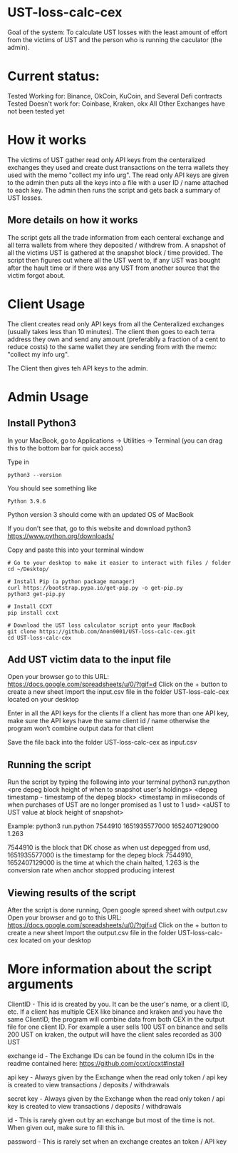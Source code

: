 # UST-loss-calc-cex
Goal of the system:  To calculate UST losses with the least amount of effort from the victims of UST and the person who is running the caculator (the admin).

# Current status:
Tested Working for: Binance, OkCoin, KuCoin, and Several Defi contracts
Tested Doesn't work for: Coinbase, Kraken, okx
All Other Exchanges have not been tested yet

# How it works
The victims of UST gather read only API keys from the centeralized exchanges they used and create dust transactions on the terra wallets they used with the memo "collect my info urg".  The read only API keys are given to the admin then puts all the keys into a file with a user ID / name attached to each key.  The admin then runs the script and gets back a summary of UST losses.  

## More details on how it works
The script gets all the trade information from each centeral exchange and all terra wallets from where they deposited / withdrew from.  A snapshot of all the victims UST is gathered at the snapshot block / time provided.  The script then figures out where all the UST went to, if any UST was bought after the hault time or if there was any UST from another source that the victim forgot about.


# Client Usage
The client creates read only API keys from all the Centeralized exchanges (usually takes less than 10 minutes).  The client then goes to each terra address they own and send any amount (preferablly a fraction of a cent to reduce costs) to the same wallet they are sending from with the memo: "collect my info urg".  

The Client then gives teh API keys to the admin.


# Admin Usage
## Install Python3

In your MacBook, go to Applications -> Utilities -> Terminal (you can drag this to the bottom bar for quick access)

Type in 
```
python3 --version
```

You should see something like 
```
Python 3.9.6
```

Python version 3 should come with an updated OS of MacBook

If you don’t see that, go to this website and download python3
https://www.python.org/downloads/


Copy and paste this into your terminal window

```
# Go to your desktop to make it easier to interact with files / folder
cd ~/Desktop/

# Install Pip (a python package manager)
curl https://bootstrap.pypa.io/get-pip.py -o get-pip.py
python3 get-pip.py

# Install CCXT
pip install ccxt

# Download the UST loss calculator script onto your MacBook
git clone https://github.com/Anon9001/UST-loss-calc-cex.git
cd UST-loss-calc-cex
```

## Add UST victim data to the input file
Open your browser go to this URL:
https://docs.google.com/spreadsheets/u/0/?tgif=d
Click on the + button to create a new sheet
Import the input.csv file in the folder UST-loss-calc-cex located on your desktop

Enter in all the API keys for the clients
If a client has more than one API key, make sure the API keys have the same client id / name otherwise the program won’t combine output data for that client

Save the file back into the folder UST-loss-calc-cex as input.csv

## Running the script
Run the script by typing the following into your terminal
python3 run.python &lt;pre depeg block height of when to snapshot user's holdings&gt; &lt;depeg timestamp - timestamp of the depeg block&gt; &lt;timestamp in miliseconds of when purchases of UST are no longer promised as 1 ust to 1 usd&gt; &lt;aUST to UST value at block height of snapshot&gt; 

Example: python3 run.python 7544910 1651935577000 1652407129000 1.263

7544910 is the block that DK chose as when ust depegged from usd, 1651935577000 is the timestamp for the depeg block 7544910, 1652407129000 is the time at which the chain halted, 1.263 is the conversion rate when anchor stopped producing interest

## Viewing results of the script
After the script is done running, Open google spreed sheet with output.csv
Open your browser and go to this URL:
https://docs.google.com/spreadsheets/u/0/?tgif=d
Click on the + button to create a new sheet
Import the output.csv file in the folder UST-loss-calc-cex located on your desktop


# More information about the script arguments

ClientID - This id is created by you.  It can be the user's name, or a client ID, etc.  If a client has multiple CEX like binance and kraken and you have the same ClientID, the program will combine data from both CEX in the output file for one client ID.  For example a user sells 100 UST on binance and sells 200 UST on kraken, the output will have the client sales recorded as 300 UST

exchange id	- The Exchange IDs can be found in the column IDs in the readme contained here: https://github.com/ccxt/ccxt#install 

api key	- Always given by the Exchange when the read only token / api key is created to view transactions / deposits / withdrawals

secret key	- Always given by the Exchange when the read only token / api key is created to view transactions / deposits / withdrawals

id  - This is rarely given out by an exchange but most of the time is not.  When given out, make sure to fill this in.  

password  - This is rarely set when an exchange creates an token / API key


